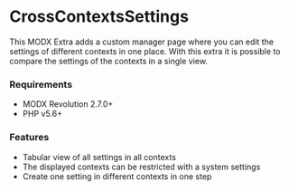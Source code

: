 # CrossContextsSettings

This MODX Extra adds a custom manager page where you can edit the settings of
different contexts in one place. With this extra it is possible to compare the
settings of the contexts in a single view.

### Requirements

* MODX Revolution 2.7.0+
* PHP v5.6+

### Features

* Tabular view of all settings in all contexts 
* The displayed contexts can be restricted with a system settings
* Create one setting in different contexts in one step